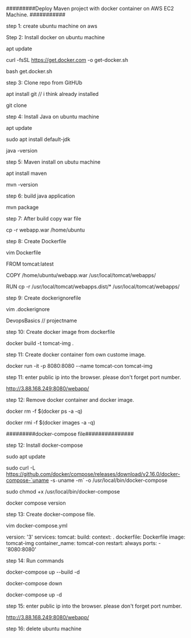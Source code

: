 #########Deploy Maven project with docker container on AWS EC2 Machine. ###########

step 1: create ubuntu machine on aws



Step 2:  Install docker on ubuntu machine


apt update

curl -fsSL https://get.docker.com -o get-docker.sh

bash get.docker.sh


step 3: Clone repo from GitHUb 


apt install git // i think already installed


git clone <url>


step 4: Install Java on ubuntu machine


apt update

sudo apt install default-jdk

java -version 


step 5: Maven install on ubutu machine


apt install maven 

mvn -version


step 6: build java application


mvn package


step 7: After build copy war file 


cp -r webapp.war /home/ubuntu



step 8: Create Dockerfile



vim Dockerfile


FROM tomcat:latest

COPY /home/ubuntu/webapp.war /usr/local/tomcat/webapps/

RUN cp -r /usr/local/tomcat/webapps.dist/* /usr/local/tomcat/webapps/


step 9: Create dockerignorefile


vim .dockerignore 


DevopsBasics // projectname 


 
step 10: Create docker image from dockerfile

docker build -t tomcat-img .


step 11: Create docker container fom own custome image.


docker run -it  -p 8080:8080 --name  tomcat-con tomcat-img


step 11: enter public ip into the browser. please  don't forget port number.


http://3.88.168.249:8080/webapp/

step 12: Remove docker container and docker image.


docker  rm -f $(docker ps -a -q)

docker rmi -f $(docker images -a -q)


#########docker-compose file###############


step 12: Install docker-compose 

sudo apt update

sudo curl -L https://github.com/docker/compose/releases/download/v2.16.0/docker-compose-`uname -s`-`uname -m` -o /usr/local/bin/docker-compose

sudo chmod +x /usr/local/bin/docker-compose

docker compose version


step 13: Create docker-compose file.


vim docker-compose.yml

 
version: '3'
services:
  tomcat:
    build:
       context: .
       dockerfile: Dockerfile
    image: tomcat-img
    container_name: tomcat-con
    restart: always
	ports:
      - '8080:8080'
	  
step 14: Run commands 

docker-compose up --build -d

docker-compose down

docker-compose up -d


step 15: enter public ip into the browser. please  don't forget port number.

http://3.88.168.249:8080/webapp/

step 16: delete ubuntu machine 


